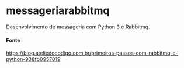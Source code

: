 # messageriarabbitmq
Desenvolvimento de messageria com Python 3 e Rabbitmq.  

#### Fonte
https://blog.ateliedocodigo.com.br/primeiros-passos-com-rabbitmq-e-python-938fb0957019
